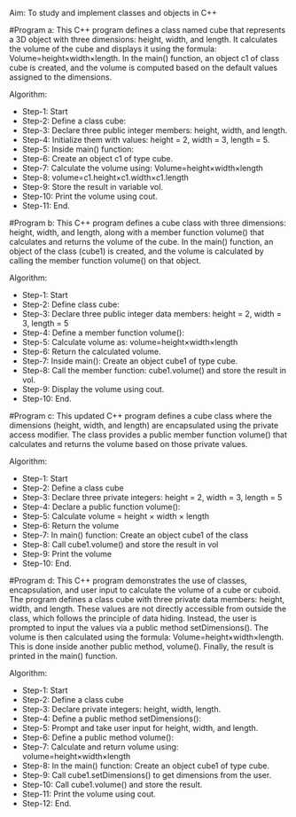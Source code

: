 Aim: To study and implement classes and objects in C++

#Program a: This C++ program defines a class named cube that represents a 3D object with three dimensions: height, width, and length. It calculates the volume of the cube and displays it using the formula: Volume=height×width×length. In the main() function, an object c1 of class cube is created, and the volume is computed based on the default values assigned to the dimensions.

Algorithm:

- Step-1: Start
- Step-2: Define a class cube:
- Step-3: Declare three public integer members: height, width, and length.
- Step-4: Initialize them with values: height = 2, width = 3, length = 5.
- Step-5: Inside main() function:
- Step-6: Create an object c1 of type cube.
- Step-7: Calculate the volume using: Volume=height×width×length 
- Step-8: volume=c1.height×c1.width×c1.length
- Step-9: Store the result in variable vol.
- Step-10: Print the volume using cout.
- Step-11: End.

#Program b: This C++ program defines a cube class with three dimensions: height, width, and length, along with a member function volume() that calculates and returns the volume of the cube. In the main() function, an object of the class (cube1) is created, and the volume is calculated by calling the member function volume() on that object.

Algorithm:

- Step-1: Start
- Step-2: Define class cube:
- Step-3: Declare three public integer data members: height = 2, width = 3, length = 5
- Step-4: Define a member function volume():
- Step-5: Calculate volume as: volume=height×width×length
- Step-6: Return the calculated volume.
- Step-7: Inside main(): Create an object cube1 of type cube.
- Step-8: Call the member function: cube1.volume() and store the result in vol.
- Step-9: Display the volume using cout.
- Step-10: End.

#Program c: This updated C++ program defines a cube class where the dimensions (height, width, and length) are encapsulated using the private access modifier. The class provides a public member function volume() that calculates and returns the volume based on those private values.

Algorithm:

- Step-1: Start
- Step-2: Define a class cube
- Step-3: Declare three private integers: height = 2, width = 3, length = 5
- Step-4: Declare a public function volume():
- Step-5: Calculate volume = height × width × length
- Step-6: Return the volume
- Step-7: In main() function: Create an object cube1 of the class
- Step-8: Call cube1.volume() and store the result in vol
- Step-9: Print the volume
- Step-10: End.

#Program d: This C++ program demonstrates the use of classes, encapsulation, and user input to calculate the volume of a cube or cuboid. The program defines a class cube with three private data members: height, width, and length. These values are not directly accessible from outside the class, which follows the principle of data hiding. Instead, the user is prompted to input the values via a public method setDimensions(). The volume is then calculated using the formula: Volume=height×width×length. This is done inside another public method, volume(). Finally, the result is printed in the main() function.

Algorithm:

- Step-1: Start 
- Step-2: Define a class cube
- Step-3: Declare private integers: height, width, length.
- Step-4: Define a public method setDimensions():
- Step-5: Prompt and take user input for height, width, and length.
- Step-6: Define a public method volume():
- Step-7: Calculate and return volume using: volume=height×width×length
- Step-8: In the main() function: Create an object cube1 of type cube.
- Step-9: Call cube1.setDimensions() to get dimensions from the user.
- Step-10: Call cube1.volume() and store the result.
- Step-11: Print the volume using cout.
- Step-12: End.
